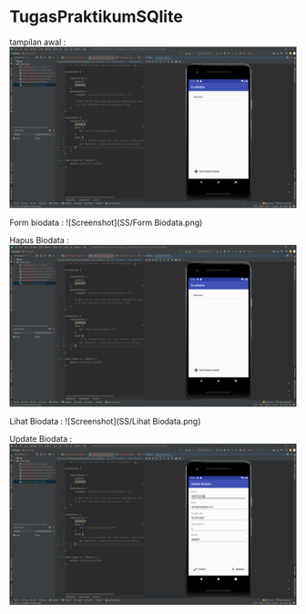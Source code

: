 # TugasPraktikumSQlite

tampilan awal :
![Screenshot](SS/Tampilan%20Awal.png)

Form biodata :
![Screenshot](SS/Form Biodata.png)

Hapus Biodata :
![Screenshot](SS/HapusBiodata.png)

Lihat Biodata :
![Screenshot](SS/Lihat Biodata.png)

Update Biodata :
![Screenshot](SS/UpdateBiodata.png)
